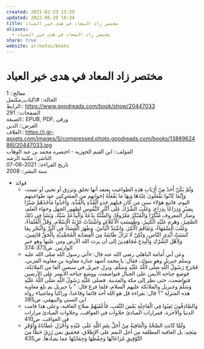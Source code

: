 ```yaml
---  
created: 2021-02-23 13:39  
updated: 2022-06-20 18:34  
title: مختصر زاد المعاد في هدى خير العباد  
aliases:  
  - مختصر زاد المعاد في هدى خير العباد  
share: true  
website: ar/notes/books  
---  
```

  
# مختصر زاد المعاد في هدى خير العباد  
  
معالج:: 1  
الحالة:: #\كتاب_مكتمل  
الرابط:: https://www.goodreads.com/book/show/20447033  
الصفحات:: 291  
الصيغة:: EPUB, PDF, ورقي  
الغرض:: الدين  
الغلاف:: https://i.gr-assets.com/images/S/compressed.photo.goodreads.com/books/1388962486l/20447033.jpg  
المؤلف:: ابن القيم الجوزية - اختصره محمد بن عبد الوهاب  
الناشر:: مكتبة الرشد  
تاريخ القراءة:: 2021-08-07  
سنة النشر:: 2008  
  
- فوائد  
  - وَلَمْ يَكُنْ أَحَدٌ مِنْ أَرْبَابِ هَذِهِ الطواغيت يعتقد أنها تخلق وترزق أو تحيي أو تميت، وَإِنَّمَا كَانُوا يَفْعَلُونَ عِنْدَهَا وَبِهَا مَا يَفْعَلُهُ إخوانهم من المشركين عند طواغيتهم اليوم، فاتبع هؤلاء سنن من كان قبلهم حَذو الْقُذَّةِ بِالْقُذَّةِ، وَأَخَذُوا مَأْخَذَهُمْ شِبْرًا بِشِبْرٍ وَذِرَاعًا بِذِرَاعٍ، وَغَلَبَ الشِّرْكُ عَلَى أَكْثَرِ النُّفُوسِ لظهور الجهل وخفاء العلم، وصار المعروف مُنْكَرًا وَالْمُنْكَرُ مَعْرُوفًا، وَالسُّنَّةُ بِدْعَةً وَالْبِدْعَةُ سُنَّةً، وَنَشَأَ فِي ذَلِكَ الصَّغِيرُ، وَهَرِمَ عَلَيْهِ الْكَبِيرُ، وَطُمِسَتِ الْأَعْلَامُ، وَاشْتَدَّتْ غَرْبَةُ الْإِسْلَامِ، وَقَلَّ الْعُلَمَاءُ، وَغَلَبَ السَّفَهَاءُ، وَتَفَاقَمَ الْأَمْرُ، وَاشْتَدَّ الْبَأْسُ، وَظَهَرَ الْفَسَادُ فِي الْبَرِّ وَالْبَحْرِ بِمَا كَسَبَتْ أَيْدِي النَّاسِ، وَلَكِنْ لَا تَزَالُ طَائِفَةٌ مِنَ الْعِصَابَةِ الْمُحَمَّدِيَّةِ بِالْحَقِّ قَائِمِينَ، وَلِأَهْلِ الشِّرْكِ وَالْبِدَعِ مُجَاهِدِينَ إلى أن يرث الله الأرض ومن عليها وهو خير الوارثين. ص373-374  
  - وعن أبي أُمامة الباهلي رضي الله عنه قال: «أتى رسول الله صلى الله عليه وسلم جبريل وهو بتبوك، فقال: يا محمد أشهد جنازة معاوية بن معاوية المزني، فَخَرَجَ رَسُولُ اللَّهِ صَلَّى اللَّهُ عَلَيْهِ وَسَلَّمَ، ونزل جبريل في سبعين ألفا من الملائكة، فوضع جناحه الأيمن على الجبال فتواضعت، ووضع جناحه الأيسر على الأرضين فتواضعت، حتى نظر إلى مكة والمدينة. فصلى عَلَيْهِ رَسُولُ اللَّهِ صَلَّى اللَّهُ عَلَيْهِ وَسَلَّمَ وجبريل والملائكة عليهم السلام، فلما فرغ قال: " يا جبريل بم بلغ معاوية هذه المنزلة "؟ قال: بقراءة قل هو الله أحد قائما وقاعدا، وراكبا وماشيا» رواه ابن السني والبيهقي. ص385  
  - وَالصَّادِقُونَ تَعِبُوا فِي الْعَاجِلَةِ بَعْضَ التَّعَبِ، فَأَعْقَبَهُمْ صلاح العاقبة، وعلى هذا قامت الدنيا والآخرة، فمرارات المبادئ حلاوات في العواقب، وحلاوات المبادئ مرارات في العواقب. ص410  
  - وَلَمَّا كَانَتِ الصِّحَّةُ وَالْعَافِيَةُ مِنْ أَجَلِّ نِعَمِ اللَّهِ عَلَى عَبْدِهِ وَأَجْزَلِ عَطَايَاهُ وَأَوْفَرِ مِنَحِهِ، بل العافية المطلقة من أجل النعم على الإطلاق، فحقيق بمن رُزِقَ حَظًّا مِنَ التَّوْفِيقِ مُرَاعَاتُهَا وَحِفْظُهَا وَحِمَايَتُهَا عما يضادها. ص435  
